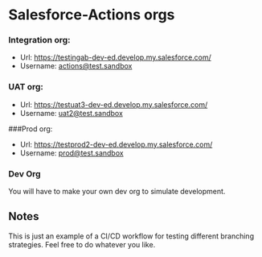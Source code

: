 # Salesforce-Actions orgs

### Integration org:
- Url: https://testingab-dev-ed.develop.my.salesforce.com/
- Username: actions@test.sandbox


### UAT org:
- Url: https://testuat3-dev-ed.develop.my.salesforce.com/
- Username: uat2@test.sandbox

###Prod org:
- Url: https://testprod2-dev-ed.develop.my.salesforce.com/
- Username: prod@test.sandbox

### Dev Org
You will have to make your own dev org to simulate development.

## Notes
This is just an example of a CI/CD workflow for testing different branching strategies. Feel free to do whatever you like. 
